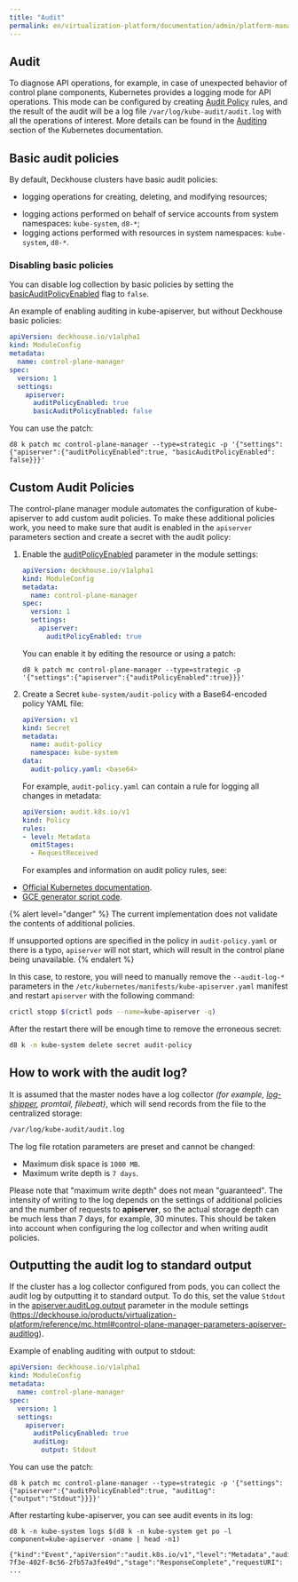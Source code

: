```yaml
---
title: "Audit"
permalink: en/virtualization-platform/documentation/admin/platform-management/control-plane-settings/audit.html
---
```


## Audit

To diagnose API operations, for example, in case of unexpected behavior of control plane components, Kubernetes provides a logging mode for API operations. This mode can be configured by creating [Audit Policy](https://kubernetes.io/docs/tasks/debug/debug-cluster/audit/#audit-policy) rules, and the result of the audit will be a log file `/var/log/kube-audit/audit.log` with all the operations of interest. More details can be found in the [Auditing](https://kubernetes.io/docs/tasks/debug/debug-cluster/audit/) section of the Kubernetes documentation.

## Basic audit policies

By default, Deckhouse clusters have basic audit policies:
- logging operations for creating, deleting, and modifying resources;
<!-- TODO what resources are meant here? It would be necessary to clarify. -->
- logging actions performed on behalf of service accounts from system namespaces: `kube-system`, `d8-*`;
- logging actions performed with resources in system namespaces: `kube-system`, `d8-*`.

### Disabling basic policies

You can disable log collection by basic policies by setting the [basicAuditPolicyEnabled](https://deckhouse.io/products/virtualization-platform/reference/mc.html#control-plane-manager-parameters-apiserver-basicauditpolicyenabled) flag to `false`.

An example of enabling auditing in kube-apiserver, but without Deckhouse basic policies:

```yaml
apiVersion: deckhouse.io/v1alpha1
kind: ModuleConfig
metadata:
  name: control-plane-manager
spec:
  version: 1
  settings:
    apiserver:
      auditPolicyEnabled: true
      basicAuditPolicyEnabled: false
```

You can use the patch:

```shell
d8 k patch mc control-plane-manager --type=strategic -p '{"settings":{"apiserver":{"auditPolicyEnabled":true, "basicAuditPolicyEnabled": false}}}'
```

## Custom Audit Policies

The control-plane manager module automates the configuration of kube-apiserver to add custom audit policies. To make these additional policies work, you need to make sure that audit is enabled in the `apiserver` parameters section and create a secret with the audit policy:

1. Enable the [auditPolicyEnabled](https://deckhouse.io/products/virtualization-platform/reference/mc.html#control-plane-manager-parameters-apiserver-auditpolicyenabled) parameter in the module settings:

   ```yaml
   apiVersion: deckhouse.io/v1alpha1
   kind: ModuleConfig
   metadata:
     name: control-plane-manager
   spec:
     version: 1
     settings:
       apiserver:
         auditPolicyEnabled: true
   ```

   You can enable it by editing the resource or using a patch:

   ```shell
   d8 k patch mc control-plane-manager --type=strategic -p '{"settings":{"apiserver":{"auditPolicyEnabled":true}}}'
   ```

1. Create a Secret `kube-system/audit-policy` with a Base64-encoded policy YAML file:

   ```yaml
   apiVersion: v1
   kind: Secret
   metadata:
     name: audit-policy
     namespace: kube-system
   data:
     audit-policy.yaml: <base64>
   ```

   For example, `audit-policy.yaml` can contain a rule for logging all changes in metadata:

   ```yaml
   apiVersion: audit.k8s.io/v1
   kind: Policy
   rules:
   - level: Metadata
     omitStages:
     - RequestReceived
   ```

   For examples and information on audit policy rules, see:

- [Official Kubernetes documentation](https://kubernetes.io/docs/tasks/debug/debug-cluster/audit/#audit-policy).
- [GCE generator script code](https://github.com/kubernetes/kubernetes/blob/0ef45b4fcf7697ea94b96d1a2fe1d9bffb692f3a/cluster/gce/gci/configure-helper.sh#L722-L862).

{% alert level="danger" %}
The current implementation does not validate the contents of additional policies.

If unsupported options are specified in the policy in `audit-policy.yaml` or there is a typo, `apiserver` will not start, which will result in the control plane being unavailable.
{% endalert %}

In this case, to restore, you will need to manually remove the `--audit-log-*` parameters in the `/etc/kubernetes/manifests/kube-apiserver.yaml` manifest and restart `apiserver` with the following command:

```bash
crictl stopp $(crictl pods --name=kube-apiserver -q)
```

After the restart there will be enough time to remove the erroneous secret:

```bash
d8 k -n kube-system delete secret audit-policy
```

## How to work with the audit log?

It is assumed that the master nodes have a log collector *(for example, [log-shipper](../../../../reference/cr/clusterloggingconfig.html), promtail, filebeat)*, which will send records from the file to the centralized storage:

```bash
/var/log/kube-audit/audit.log
```

The log file rotation parameters are preset and cannot be changed:
- Maximum disk space is `1000 MB`.
- Maximum write depth is `7 days`.

Please note that "maximum write depth" does not mean "guaranteed". The intensity of writing to the log depends on the settings of additional policies and the number of requests to **apiserver**, so the actual storage depth can be much less than 7 days, for example, 30 minutes. This should be taken into account when configuring the log collector and when writing audit policies.

## Outputting the audit log to standard output

If the cluster has a log collector configured from pods, you can collect the audit log by outputting it to standard output. To do this, set the value `Stdout` in the [apiserver.auditLog.output](https://deckhouse.io/products/virtualization-platform/reference/mc.html#control-plane-manager-parameters-apiserver-auditlog) parameter in the module settings (<https://deckhouse.io/products/virtualization-platform/reference/mc.html#control-plane-manager-parameters-apiserver-auditlog>).

Example of enabling auditing with output to stdout:

```yaml
apiVersion: deckhouse.io/v1alpha1
kind: ModuleConfig
metadata:
  name: control-plane-manager
spec:
  version: 1
  settings:
    apiserver:
      auditPolicyEnabled: true
      auditLog:
        output: Stdout
```

You can use the patch:

```shell
d8 k patch mc control-plane-manager --type=strategic -p '{"settings":{"apiserver":{"auditPolicyEnabled":true, "auditLog":{"output":"Stdout"}}}}'
```

After restarting kube-apiserver, you can see audit events in its log:

```shell
d8 k -n kube-system logs $(d8 k -n kube-system get po -l component=kube-apiserver -oname | head -n1)

{"kind":"Event","apiVersion":"audit.k8s.io/v1","level":"Metadata","auditID":"38a26239-7f3e-402f-8c56-2fb57a3fe49d","stage":"ResponseComplete","requestURI": ...
```

